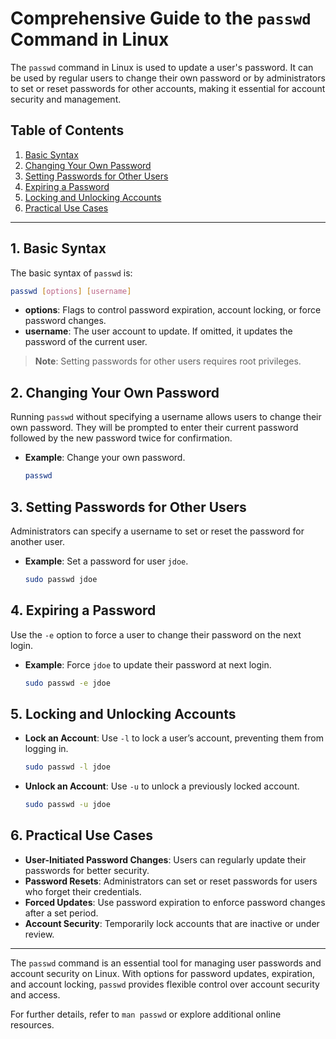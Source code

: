 
# Comprehensive Guide to the `passwd` Command in Linux

The `passwd` command in Linux is used to update a user's password. It can be used by regular users to change their own password or by administrators to set or reset passwords for other accounts, making it essential for account security and management.

## Table of Contents
1. [Basic Syntax](#basic-syntax)
2. [Changing Your Own Password](#changing-your-own-password)
3. [Setting Passwords for Other Users](#setting-passwords-for-other-users)
4. [Expiring a Password](#expiring-a-password)
5. [Locking and Unlocking Accounts](#locking-and-unlocking-accounts)
6. [Practical Use Cases](#practical-use-cases)

---

## 1. Basic Syntax

The basic syntax of `passwd` is:
```bash
passwd [options] [username]
```
- **options**: Flags to control password expiration, account locking, or force password changes.
- **username**: The user account to update. If omitted, it updates the password of the current user.

> **Note**: Setting passwords for other users requires root privileges.

## 2. Changing Your Own Password

Running `passwd` without specifying a username allows users to change their own password. They will be prompted to enter their current password followed by the new password twice for confirmation.

- **Example**: Change your own password.
  ```bash
  passwd
  ```

## 3. Setting Passwords for Other Users

Administrators can specify a username to set or reset the password for another user.

- **Example**: Set a password for user `jdoe`.
  ```bash
  sudo passwd jdoe
  ```

## 4. Expiring a Password

Use the `-e` option to force a user to change their password on the next login.

- **Example**: Force `jdoe` to update their password at next login.
  ```bash
  sudo passwd -e jdoe
  ```

## 5. Locking and Unlocking Accounts

- **Lock an Account**: Use `-l` to lock a user’s account, preventing them from logging in.
  ```bash
  sudo passwd -l jdoe
  ```

- **Unlock an Account**: Use `-u` to unlock a previously locked account.
  ```bash
  sudo passwd -u jdoe
  ```

## 6. Practical Use Cases

- **User-Initiated Password Changes**: Users can regularly update their passwords for better security.
- **Password Resets**: Administrators can set or reset passwords for users who forget their credentials.
- **Forced Updates**: Use password expiration to enforce password changes after a set period.
- **Account Security**: Temporarily lock accounts that are inactive or under review.

---

The `passwd` command is an essential tool for managing user passwords and account security on Linux. With options for password updates, expiration, and account locking, `passwd` provides flexible control over account security and access.

For further details, refer to `man passwd` or explore additional online resources.
